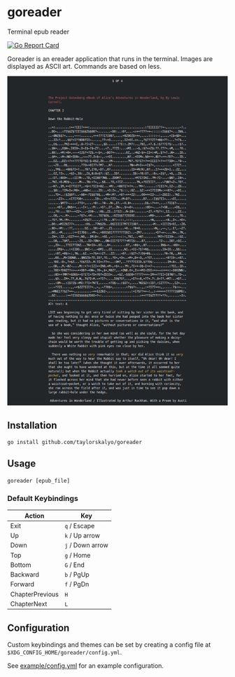 # goreader

Terminal epub reader

[![Go Report Card](https://goreportcard.com/badge/github.com/taylorskalyo/goreader)](https://goreportcard.com/report/github.com/taylorskalyo/goreader)

Goreader is an ereader application that runs in the terminal. Images are displayed as ASCII art. Commands are based on less.

![screenshot](example/screenshot.png)

## Installation

``` shell
go install github.com/taylorskalyo/goreader
```

## Usage

``` shell
goreader [epub_file]
```

### Default Keybindings

| Action            | Key               |
| ----------------- | ----------------- |
| Exit              | `q` / Escape      |
| Up                | `k` / Up arrow    |
| Down              | `j` / Down arrow  |
| Top               | `g` / Home        |
| Bottom            | `G` / End         |
| Backward          | `b` / PgUp        |
| Forward           | `f` / PgDn        |
| ChapterPrevious   | `H`               |
| ChapterNext       | `L`               |

## Configuration

Custom keybindings and themes can be set by creating a config file at `$XDG_CONFIG_HOME/goreader/config.yml`.

See [example/config.yml](example/config.yml) for an example configuration.
